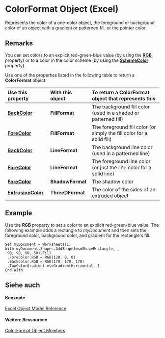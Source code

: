 
# ColorFormat Object (Excel)

Represents the color of a one-color object, the foreground or background color of an object with a gradient or patterned fill, or the pointer color.


## Remarks

 You can set colors to an explicit red-green-blue value (by using the **[RGB](5a190b70-3b23-ae13-6b7f-8b101d0de15d.md)** property) or to a color in the color scheme (by using the **[SchemeColor](bc5d5ead-a86a-02e8-c181-022909877bf9.md)** property).

Use one of the properties listed in the following table to return a  **ColorFormat** object.



|**Use this property**|**With this object**|**To return a ColorFormat object that represents this**|
|:-----|:-----|:-----|
|**[BackColor](2837c06d-5297-4de8-5e81-18515e3d321e.md)**|**FillFormat**|The background fill color (used in a shaded or patterned fill)|
|**[ForeColor](e5ee9372-6737-e9aa-4d74-24991ae2007e.md)**|**FillFormat**|The foreground fill color (or simply the fill color for a solid fill)|
|**[BackColor](d0afc912-f982-24f2-f82d-829d410d51cf.md)**|**LineFormat**|The background line color (used in a patterned line)|
|**[ForeColor](f7ba03c1-598e-3ee7-0ff6-e1d2446aba14.md)**|**LineFormat**|The foreground line color (or just the line color for a solid line)|
|**[ForeColor](af89408d-a354-d277-c8f3-4e10213ce563.md)**|**ShadowFormat**|The shadow color|
|**[ExtrusionColor](d9c76fe5-69dc-5bdd-8882-7f06ba083947.md)**|**ThreeDFormat**|The color of the sides of an extruded object|

## Example

Use the  **RGB** property to set a color to an explicit red-green-blue value. The following example adds a rectangle to _myDocument_ and then sets the foreground color, background color, and gradient for the rectangle's fill.


```
Set myDocument = Worksheets(1) 
With myDocument.Shapes.AddShape(msoShapeRectangle, _ 
 90, 90, 90, 50).Fill 
 .ForeColor.RGB = RGB(128, 0, 0) 
 .BackColor.RGB = RGB(170, 170, 170) 
 .TwoColorGradient msoGradientHorizontal, 1 
End With
```


## Siehe auch


#### Konzepte


[Excel Object Model Reference](11ea8598-8a20-92d5-f98b-0da04263bf2c.md)
#### Weitere Ressourcen


[ColorFormat Object Members](http://msdn.microsoft.com/library/2cc12fcd-da0a-56cd-e223-cd0d32496e61%28Office.15%29.aspx)